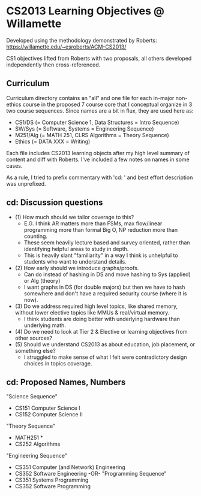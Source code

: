# CS2013 Learning Objectives @ Willamette

Developed using the methodology demonstrated by Roberts:
https://willamette.edu/~esroberts/ACM-CS2013/

CS1 objectives lifted from Roberts with two proposals, all others developed independently then cross-referenced.

## Curriculum

Curriculum directory contains an "all" and one file for each in-major non-ethics course in the proposed 7 course core that I conceptual organize in 3 two course sequences. Since names are a bit in flux, they are used here as:
* CS1/DS (= Computer Science 1, Data Structures = Intro Sequence)
* SW/Sys (= Software, Systems = Engineering Sequence)
* M251/Alg (= MATH 251, CLRS Algorithms = Theory Sequence)
* Ethics (= DATA XXX = Writing)

Each file includes CS2013 learning objects after my high level summary of content and diff with Roberts. I've included a few notes on names in some cases.

As a rule, I tried to prefix commentary with 'cd: ' and best effort description was unprefixed.

## cd: Discussion questions
* (1) How much should we tailor coverage to this? 
	* E.G. I think AR matters more than FSMs, max flow/linear programming more than formal Big O, NP reduction more than counting. 
	* These seem heavily lecture based and survey oriented, rather than identifying helpful areas to study in depth.
	* This is heavily slant "familiarity" in a way I think is unhelpful to students who want to understand details.
* (2) How early should we introduce graphs/proofs. 
	* Can do instead of hashing in DS and move hashing to Sys (applied) or Alg (theory) 
	* I want graphs in DS (for double majors) but then we have to hash somewhere and don't have a required security course (where it is now).
* (3) Do we address required high level topics, like shared memory, without lower elective topics like MMUs & real/virtual memory.
	* I think students are doing better with underlying hardware than underlying math.
* (4) Do we need to look at Tier 2 & Elective or learning objectives from other sources?
* (5) Should we understand CS2013 as about education, job placement, or something else?
	* I struggled to make sense of what I felt were contradictory design choices in topics coverage.

## cd: Proposed Names, Numbers

"Science Sequence"
* CS151 Computer Science I
* CS152 Computer Science II

"Theory Sequence"
* MATH251 *
* CS252 Algorithms

"Engineering Sequence"
* CS351 Computer (and Network) Engineering
* CS352 Software Engineering
-OR- "Programming Sequence"
* CS351 Systems Programming
* CS352 Software Programming

